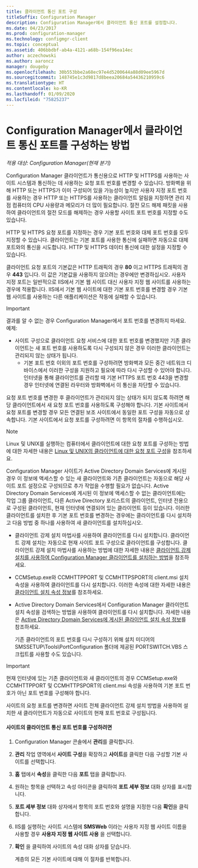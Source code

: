 ```yaml
---
title: 클라이언트 통신 포트 구성
titleSuffix: Configuration Manager
description: Configuration Manager에서 클라이언트 통신 포트를 설정합니다.
ms.date: 04/23/2017
ms.prod: configuration-manager
ms.technology: configmgr-client
ms.topic: conceptual
ms.assetid: 406bbdbf-ab4a-4121-a68b-154f96ea14ec
author: aczechowski
ms.author: aaroncz
manager: dougeby
ms.openlocfilehash: 30b553bbe2a68ec97e4d5200644a88d09ee5967d
ms.sourcegitcommit: 148745e1c3d9817d8beea20684a54436210959c6
ms.translationtype: HT
ms.contentlocale: ko-KR
ms.lasthandoff: 01/09/2020
ms.locfileid: "75825237"
---
```

# <a name="how-to-configure-client-communication-ports-in-configuration-manager"></a>Configuration Manager에서 클라이언트 통신 포트를 구성하는 방법

*적용 대상: Configuration Manager(현재 분기)*

Configuration Manager 클라이언트가 통신용으로 HTTP 및 HTTPS를 사용하는 사이트 시스템과 통신하는 데 사용하는 요청 포트 번호를 변경할 수 있습니다. 방화벽을 위해 HTTP 또는 HTTPS가 이미 구성되어 있을 가능성이 높지만 사용자 지정 포트 번호를 사용하는 경우 HTTP 또는 HTTPS를 사용하는 클라이언트 알림을 지정하면 관리 지점 컴퓨터의 CPU 사용량과 메모리가 더 많이 필요합니다. 절전 모드 해제 패킷을 사용하여 클라이언트의 절전 모드를 해제하는 경우 사용할 사이트 포트 번호를 지정할 수도 있습니다.  

 HTTP 및 HTTPS 요청 포트를 지정하는 경우 기본 포트 번호와 대체 포트 번호를 모두 지정할 수 있습니다. 클라이언트는 기본 포트를 사용한 통신에 실패하면 자동으로 대체 포트와의 통신을 시도합니다. HTTP 및 HTTPS 데이터 통신에 대한 설정을 지정할 수 있습니다.  

 클라이언트 요청 포트의 기본값은 HTTP 트래픽의 경우 **80** 이고 HTTPS 트래픽의 경우 **443** 입니다. 이 값은 기본값을 사용하지 않으려는 경우에만 변경하십시오. 사용자 지정 포트는 일반적으로 IIS에서 기본 웹 사이트 대신 사용자 지정 웹 사이트를 사용하는 경우에 적용합니다. IIS에서 기본 웹 사이트에 대한 기본 포트 번호를 변경할 경우 기본 웹 사이트를 사용하는 다른 애플리케이션은 작동에 실패할 수 있습니다.  

> [!IMPORTANT]
>  결과를 알 수 없는 경우 Configuration Manager에서 포트 번호를 변경하지 마세요. 예제:  
> 
> - 사이트 구성으로 클라이언트 요청 서비스에 대한 포트 번호를 변경했지만 기존 클라이언트는 새 포트 번호를 사용하도록 다시 구성되지 않은 경우 이러한 클라이언트는 관리되지 않는 상태가 됩니다.  
>   -   기본 포트 번호 이외의 포트 번호를 구성하려면 방화벽과 모든 중간 네트워크 디바이스에서 이러한 구성을 지원하고 필요에 따라 다시 구성할 수 있어야 합니다. 인터넷을 통해 클라이언트를 관리할 때 기본 HTTPS 포트 번호 443을 변경할 경우 인터넷에 연결된 라우터와 방화벽에서 이 통신을 차단할 수 있습니다.  

 요청 포트 번호를 변경한 후 클라이언트가 관리되지 않는 상태가 되지 않도록 하려면 해당 클라이언트에서 새 요청 포트 번호를 사용하도록 구성해야 합니다. 기본 사이트에서 요청 포트를 변경할 경우 모든 연결된 보조 사이트에서 동일한 포트 구성을 자동으로 상속합니다. 기본 사이트에서 요청 포트를 구성하려면 이 항목의 절차를 수행하십시오.  

> [!NOTE]  
>  Linux 및 UNIX를 실행하는 컴퓨터에서 클라이언트에 대한 요청 포트를 구성하는 방법에 대한 자세한 내용은 [Linux 및 UNIX의 클라이언트에 대한 요청 포트 구성](../../../core/clients/deploy/deploy-clients-to-unix-and-linux-servers.md#BKMK_ConfigLnUClientCommuincations)을 참조하세요.  

 Configuration Manager 사이트가 Active Directory Domain Services에 게시된 경우 이 정보에 액세스할 수 있는 새 클라이언트와 기존 클라이언트는 자동으로 해당 사이트 포트 설정으로 구성되므로 추가 작업을 수행할 필요가 없습니다. Active Directory Domain Services에 게시된 이 정보에 액세스할 수 없는 클라이언트에는 작업 그룹 클라이언트, 다른 Active Directory 포리스트의 클라이언트, 인터넷 전용으로 구성된 클라이언트, 현재 인터넷에 연결되어 있는 클라이언트 등이 있습니다. 이러한 클라이언트를 설치한 후 기본 포트 번호를 변경하는 경우에는 클라이언트를 다시 설치하고 다음 방법 중 하나를 사용하여 새 클라이언트를 설치하십시오.  

- 클라이언트 강제 설치 마법사를 사용하여 클라이언트를 다시 설치합니다. 클라이언트 강제 설치는 자동으로 현재 사이트 포트 구성으로 클라이언트를 구성합니다. 클라이언트 강제 설치 마법사를 사용하는 방법에 대한 자세한 내용은 [클라이언트 강제 설치를 사용하여 Configuration Manager 클라이언트를 설치하는 방법](../../../core/clients/deploy/deploy-clients-to-windows-computers.md#BKMK_ClientPush)을 참조하세요.  

- CCMSetup.exe와 CCMHTTPPORT 및 CCMHTTPSPORT의 client.msi 설치 속성을 사용하여 클라이언트를 다시 설치합니다. 이러한 속성에 대한 자세한 내용은 [클라이언트 설치 속성 정보](../../../core/clients/deploy/about-client-installation-properties.md)를 참조하세요.  

- Active Directory Domain Services에서 Configuration Manager 클라이언트 설치 속성을 검색하는 방법을 사용하여 클라이언트를 다시 설치합니다. 자세한 내용은 [Active Directory Domain Services에 게시된 클라이언트 설치 속성 정보](../../../core/clients/deploy/about-client-installation-properties-published-to-active-directory-domain-services.md)를 참조하세요.  

  기존 클라이언트의 포트 번호를 다시 구성하기 위해 설치 미디어의 SMSSETUP\Tools\PortConfiguration 폴더에 제공된 PORTSWITCH.VBS 스크립트를 사용할 수도 있습니다.  

> [!IMPORTANT]  
>  현재 인터넷에 있는 기존 클라이언트와 새 클라이언트의 경우 CCMSetup.exe와 CCMHTTPPORT 및 CCMHTTPSPORT의 client.msi 속성을 사용하여 기본 포트 번호가 아닌 포트 번호를 구성해야 합니다.  

 사이트의 요청 포트를 변경하면 사이트 전체 클라이언트 강제 설치 방법을 사용하여 설치한 새 클라이언트가 자동으로 사이트의 현재 포트 번호로 구성됩니다.  

#### <a name="to-configure-the-client-communication-port-numbers-for-a-site"></a>사이트의 클라이언트 통신 포트 번호를 구성하려면  

1. Configuration Manager 콘솔에서 **관리**를 클릭합니다.  

2. **관리** 작업 영역에서 **사이트 구성**을 확장하고 **사이트**를 클릭한 다음 구성할 기본 사이트를 선택합니다.  

3. **홈** 탭에서 **속성**을 클릭한 다음 **포트** 탭을 클릭합니다.  

4. 원하는 항목을 선택하고 속성 아이콘을 클릭하여 **포트 세부 정보** 대화 상자를 표시합니다.  

5. **포트 세부 정보** 대화 상자에서 항목의 포트 번호와 설명을 지정한 다음 **확인**을 클릭합니다.  

6. IIS를 실행하는 사이트 시스템에 **SMSWeb** 이라는 사용자 지정 웹 사이트 이름을 사용할 경우 **사용자 지정 웹 사이트 사용** 을 선택합니다.  

7. **확인** 을 클릭하여 사이트의 속성 대화 상자를 닫습니다.  

   계층의 모든 기본 사이트에 대해 이 절차를 반복합니다.
